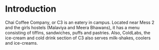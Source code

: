 <!-- TITLE: Chai Coffee Company -->
<!-- SUBTITLE: Chai Coffee Company, abbreviated C3, is an eatery on campus. -->

# Introduction
Chai Coffee Company, or C3 is an eatery in campus. Located near Mess 2 and the girls hostels (Malaviya and Meera Bhawans), it has a menu consisting of tiffins, sandwiches, puffs and pastries. Also, ColdLabs, the ice-cream and cold drink section of C3 also serves milk-shakes, coolers and ice-creams. 